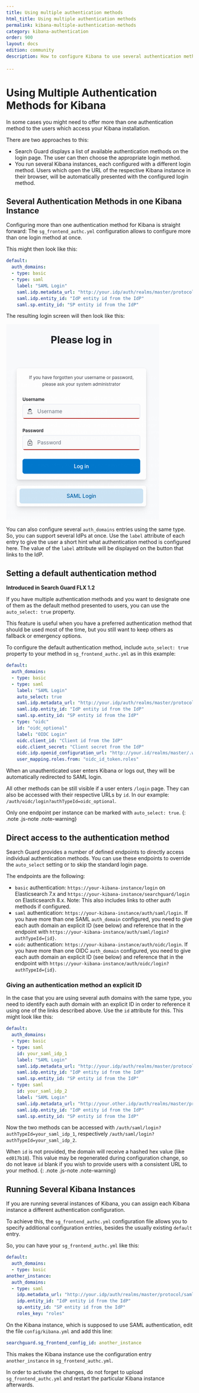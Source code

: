 ```yaml
---
title: Using multiple authentication methods
html_title: Using multiple authentication methods
permalink: kibana-multiple-authentication-methods
category: kibana-authentication
order: 900
layout: docs
edition: community
description: How to configure Kibana to use several authentication methods

---
```

<!---
Copyright 2022 floragunn GmbH
-->

# Using Multiple Authentication Methods for Kibana

In some cases you might need to offer more than one authentication method to the users which access your Kibana installation.

There are two approaches to this:

* Search Guard displays a list of available authentication methods on the login page. The user can then choose the appropriate login method.
* You run several Kibana instances, each configured with a different login method. Users which open the URL of the respective Kibana instance in their browser, will be automatically presented with the configured login method.

## Several Authentication Methods in one Kibana Instance

Configuring more than one authentication method for Kibana is straight forward: The  `sg_frontend_authc.yml` configuration allows to configure more than one login method at once. 

This might then look like this:

```yaml
default:
  auth_domains:
  - type: basic
  - type: saml
    label: "SAML Login"
    saml.idp.metadata_url: "http://your.idp/auth/realms/master/protocol/saml/descriptor"
    saml.idp.entity_id: "IdP entity id from the IdP"
    saml.sp.entity_id: "SP entity id from the IdP"
```

The resulting login screen will then look like this:

![Kibana login page with password based authentication and SAML authentication link](kibana_multi_login.png)

You can also configure several `auth_domains` entries using the same type. So, you can support several IdPs at once. Use the `label` attribute of each entry to give the user a short hint what authentication method is configured here. The value of the `label` attribute will be displayed on the button that links to the IdP.

## Setting a default authentication method

**Introduced in Search Guard FLX 1.2**

If you have multiple authentication methods and you want to designate one of them as the default method presented to users, you can use the `auto_select: true` property.

This feature is useful when you have a preferred authentication method that should be used most of the time, but you still want to keep others as fallback or emergency options.

To configure the default authentication method, include `auto_select: true` property to your method in `sg_frontend_authc.yml` as in this example:

```yaml
default:
  auth_domains:
  - type: basic
  - type: saml
    label: "SAML Login"
    auto_select: true
    saml.idp.metadata_url: "http://your.idp/auth/realms/master/protocol/saml/descriptor"
    saml.idp.entity_id: "IdP entity id from the IdP"
    saml.sp.entity_id: "SP entity id from the IdP"
  - type: "oidc"
    id: "oidc_optional"
    label: "OIDC Login"
    oidc.client_id: "Client id from the IdP"
    oidc.client_secret: "Client secret from the IdP"
    oidc.idp.openid_configuration_url: "http://your.id/realms/master/.well-known/openid-configuration"
    user_mapping.roles.from: "oidc_id_token.roles"

```

When an unauthenticated user enters Kibana or logs out, they will be automatically redirected to SAML login.

All other methods can be still visible if a user enters `/login` page. They can also be accessed with their respective URLs by `id`. In our example: `/auth/oidc/login?authTypeId=oidc_optional`.

Only one endpoint per instance can be marked with `auto_select: true`.
{: .note .js-note .note-warning}

## Direct access to the authentication method

Search Guard provides a number of defined endpoints to directly access individual authentication methods. You can use these endpoints to override the `auto_select` setting or to skip the standard login page. 

The endpoints are the following:

- `basic` authentication: `https://your-kibana-instance/login` on Elasticsearch 7.x and `https://your-kibana-instance/searchguard/login` on Elasticsearch 8.x. Note: This also includes links to other auth methods if configured.
- `saml` authentication: `https://your-kibana-instance/auth/saml/login`. If you have more than one SAML `auth_domain` configured, you need to give each auth domain an explicit ID (see below) and reference that in the endpoint with `https://your-kibana-instance/auth/saml/login?authTypeId={id}`.
- `oidc` authentication: `https://your-kibana-instance/auth/oidc/login`. If you have more than one OIDC `auth_domain` configured, you need to give each auth domain an explicit ID (see below) and reference that in the endpoint with `https://your-kibana-instance/auth/oidc/login?authTypeId={id}`.

### Giving an authentication method an explicit ID

In the case that you are using several auth domains with the same type, you need to identify each auth domain with an explicit ID in order to reference it using one of the links described above. Use the `id` attribute for this. This might look like this:


```yaml
default:
  auth_domains:
  - type: basic
  - type: saml
    id: your_saml_idp_1
    label: "SAML Login"
    saml.idp.metadata_url: "http://your.idp/auth/realms/master/protocol/saml/descriptor"
    saml.idp.entity_id: "IdP entity id from the IdP"
    saml.sp.entity_id: "SP entity id from the IdP"
  - type: saml
    id: your_saml_idp_2
    label: "SAML Login"
    saml.idp.metadata_url: "http://your.other.idp/auth/realms/master/protocol/saml/descriptor"
    saml.idp.entity_id: "IdP entity id from the IdP"
    saml.sp.entity_id: "SP entity id from the IdP"    
```

Now the two methods can be accessed with `/auth/saml/login?authTypeId=your_saml_idp_1`, respectively `/auth/saml/login?authTypeId=your_saml_idp_2`.

When `id` is not provided, the domain will receive a hashed hex value (like `ed017b18`). This value may be regenerated during configuration change, so do not leave `id` blank if you wish to provide users with a consistent URL to your method.
{: .note .js-note .note-warning}

## Running Several Kibana Instances

If you are running several instances of Kibana, you can assign each Kibana instance a different authentication configuration.

To achieve this, the `sg_frontend_authc.yml` configuration file allows you to specify additional configuration entries, besides the usually existing `default` entry.

So, you can have your `sg_frontend_authc.yml` like this:

```yaml
default:
  auth_domains:
  - type: basic
another_instance:
  auth_domains:  
  - type: saml
    idp.metadata_url: "http://your.idp/auth/realms/master/protocol/saml/descriptor"
    idp.entity_id: "IdP entity id from the IdP"
    sp.entity_id: "SP entity id from the IdP"
    roles_key: "roles"    
```

On the Kibana instance, which is supposed to use SAML authentication, edit the file `config/kibana.yml` and add this line:

```yaml
searchguard.sg_frontend_config_id: another_instance
```

This makes the Kibana instance use the configuration entry `another_instance` in  `sg_frontend_authc.yml`.

In order to activate the changes, do not forget to upload `sg_frontend_authc.yml` and restart the particular Kibana instance afterwards. 
